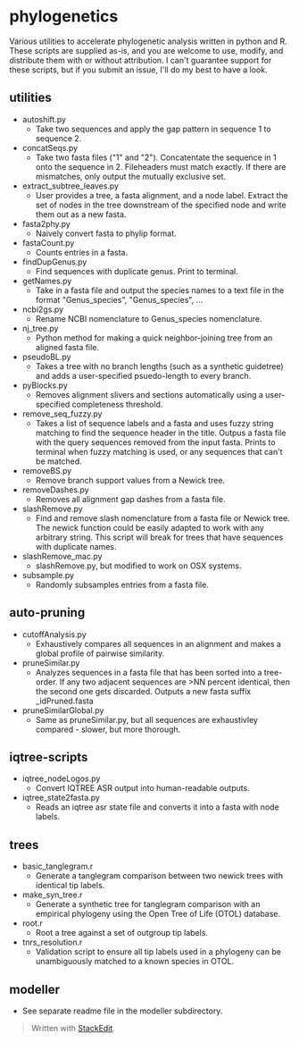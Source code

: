 # phylogenetics

Various utilities to accelerate phylogenetic analysis written in python and R.  These scripts are supplied as-is, and you are welcome to use, modify, and distribute them with or without attribution.  I can't guarantee support for these scripts, but if you submit an issue, I'll do my best to have a look.

## utilities
 - autoshift.py
	 - Take two sequences and apply the gap pattern in sequence 1 to sequence 2.
 - concatSeqs.py
	 - Take two fasta files ("1" and "2").  Concatentate the sequence in 1 onto the sequence in 2.  Fileheaders must match exactly.  If there are mismatches, only output the mutually exclusive set.
 - extract_subtree_leaves.py
	 - User provides a tree, a fasta alignment, and a node label.  Extract the set of nodes in the tree downstream of the specified node and write them out as a new fasta.
 - fasta2phy.py
	 - Naively convert fasta to phylip format.
 - fastaCount.py
	 - Counts entries in a fasta.
 - findDupGenus.py
	 - Find sequences with duplicate genus.  Print to terminal.
 - getNames.py
	 - Take in a fasta file and output the species names to a text file in the format "Genus_species", "Genus_species", ...
 - ncbi2gs.py
	 - Rename NCBI nomenclature to Genus_species nomenclature.
 - nj_tree.py
	 - Python method for making a quick neighbor-joining tree from an aligned fasta file.
 - pseudoBL.py
	 - Takes a tree with no branch lengths (such as a synthetic guidetree) and adds a user-specified psuedo-length to every branch.
 - pyBlocks.py
	 - Removes alignment slivers and sections automatically using a user-specified completeness threshold.
 - remove_seq_fuzzy.py
	 - Takes a list of sequence labels and a fasta and uses fuzzy string matching to find the sequence header in the title. Outpus a fasta file with the query sequences removed from the input fasta. Prints to terminal when fuzzy matching is used, or any sequences that can't be matched.
 - removeBS.py
	 - Remove branch support values from a Newick tree.
 - removeDashes.py
	 - Removes all alignment gap dashes from a fasta file.
 - slashRemove.py
	 - Find and remove slash nomenclature from a fasta file or Newick tree.  The newick function could be easily adapted to work with any arbitrary string.  This script will break for trees that have sequences with duplicate names.
 - slashRemove_mac.py
	 - slashRemove.py, but modified to work on OSX systems.
 - subsample.py
	 - Randomly subsamples entries from a fasta file.

## auto-pruning
 - cutoffAnalysis.py
	 - Exhaustively compares all sequences in an alignment and makes a global profile of pairwise similarity.
 - pruneSimilar.py
	 - Analyzes sequences in a fasta file that has been sorted into a tree-order. If any two adjacent sequences are >NN percent identical, then the second one gets discarded. Outputs a new fasta suffix _idPruned.fasta
 - pruneSimilarGlobal.py
	 - Same as pruneSimilar.py, but all sequences are exhaustivley compared - slower, but more thorough.

## iqtree-scripts
 - iqtree_nodeLogos.py
	 - Convert IQTREE ASR output into human-readable outputs.
 - iqtree_state2fasta.py
	 - Reads an iqtree asr state file and converts it into a fasta with node labels.

## trees
 - basic_tanglegram.r
	 - Generate a tanglegram comparison between two newick trees with identical tip labels.
 - make_syn_tree.r
	 - Generate a synthetic tree for tanglegram comparison with an empirical phylogeny using the Open Tree of Life (OTOL) database.
 - root.r
	 - Root a tree against a set of outgroup tip labels.
 - tnrs_resolution.r
	 - Validation script to ensure all tip labels used in a phylogeny can be unambiguously matched to a known species in OTOL.

## modeller
 - See separate readme file in the modeller subdirectory.

> Written with [StackEdit](https://stackedit.io/).
